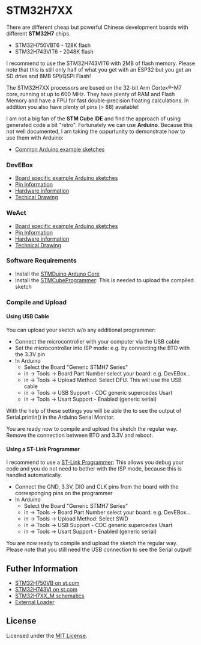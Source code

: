 
# STM32H7XX

There are different cheap but powerful Chinese development boards with different __STM32H7__ chips.

- STM32H750VBT6 - 128K flash
- STM32H743VIT6 - 2048K flash

I recommend to use the STM32H743VIT6 with 2MB of flash memory. Please note that this is still only half of what you get with an ESP32 but you get an SD drive and 8MB SPI/QSPI Flash!  

The STM32H7XX processors are based on the 32-bit Arm Cortex®-M7 core, running at up to 600 MHz. They have plenty of RAM and Flash Memory and have a FPU for fast double-precision floating calculations. In addition you also have plenty of pins (> 88) available!

I am not a big fan of the __STM Cube IDE__ and find the approach of using generated code a bit "retro". Fortunately we can use __Arduino__.  Because this not well documented, I am taking the oppurtunity to demonstrate how to use them with Arduino:

- [Common Arduino example sketches](examples/Common)

### DevEBox

- [Board specific example Arduino sketches](examples/DevEBox)
- [Pin Information](docs/DevEBox/Pins.md)
- [Hardware information](docs/DevEBox/README.md)
- [Techical Drawing](docs/DevEBox/STM32H7XX_M_schematics.pdf)

### WeAct

- [Board specific example Arduino sketches](examples/WeAct)
- [Pin Information](docs/WeAct/Pins.md)
- [Hardware information](docs/WeAct/README.md)
- [Technical Drawing](https://github.com/WeActStudio/MiniSTM32H7xx/blob/master/HDK/STM32H7xx%20SchDoc%20V11.pdf)


### Software Requirements

- Install the [STMDuino Arduno Core](https://github.com/stm32duino)
- Install the [STMCubeProgrammer](https://www.st.com/en/development-tools/stm32cubeprog.html): This is needed to upload the compiled sketch


### Compile and Upload

#### Using USB Cable

You can upload your sketch w/o any additional programmer:

- Connect the microcontroller with your computer via the USB cable
- Set the microcontroller into ISP mode: e.g. by connecting the BTO with the 3.3V pin
- In Arduino
    - Select the Board "Generic STMH7 Series"
    - in -> Tools -> Board Part Number select your board: e.g. DevEBox...
    - in -> Tools -> Upload Method: Select DFU. This will use the USB cable
    - in -> Tools -> USB Support - CDC generic supercedes Usart
    - in -> Tools -> Usart Support - Enabled (generic serial)

With the help of these settings you will be able the to see the output of Serial.println() in the Arduino Serial Monitor.

You are ready now to compile and upload the sketch the regular way.
Remove the connection between BTO and 3.3V and reboot.


#### Using a ST-Link Programmer

I recommend to use a [ST-Link Programmer](https://www.aliexpress.com/item/1005005273159580.html?spm=a2g0o.productlist.main.3.55421417bcZVae): This allows you debug your code and you do not need to bother with the ISP mode, because this is handled automatically.

- Connect the GND, 3.3V, DIO and CLK pins from the board with the corresponging pins on the programmer
- In Arduino
    - Select the Board "Generic STMH7 Series"
    - in -> Tools -> Board Part Number select your board: e.g. DevEBox...
    - in -> Tools -> Upload Method: Select SWD
    - in -> Tools -> USB Support - CDC generic supercedes Usart
    - in -> Tools -> Usart Support - Enabled (generic serial)

You are now ready to compile and upload the sketch the regular way.
Please note that you still need the USB connection to see the Serial output!

## Futher Information

- [STM32H750VB on st.com](https://www.st.com/en/microcontrollers-microprocessors/stm32h750vb.html)
- [STM32H743VI on st.com](https://www.st.com/en/microcontrollers-microprocessors/stm32h743vi.html)
- [STM32H7XX_M schematics](https://github.com/mcauser/MCUDEV_DEVEBOX_H7XX_M/blob/master/docs/STM32H7XX_M_schematics.pdf)
- [External Loader](https://controllerstech.com/w25q-flash-series-part-10-qspi-ext-loader-in-h750/)


## License

Licensed under the [MIT License](http://opensource.org/licenses/MIT).
